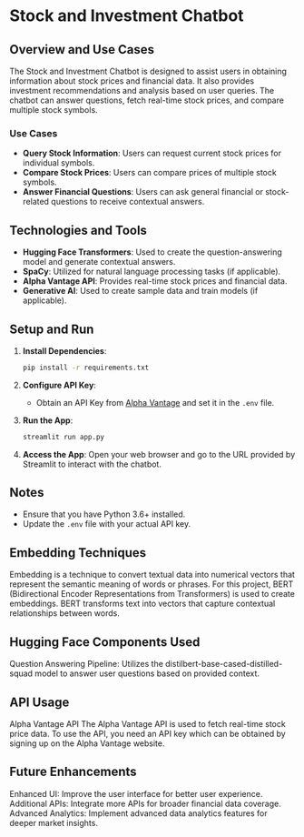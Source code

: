 # Stock and Investment Chatbot
## Overview and Use Cases
The Stock and Investment Chatbot is designed to assist users in obtaining information about stock prices and financial data. It also provides investment recommendations and analysis based on user queries. The chatbot can answer questions, fetch real-time stock prices, and compare multiple stock symbols.

### Use Cases
- **Query Stock Information**: Users can request current stock prices for individual symbols.
- **Compare Stock Prices**: Users can compare prices of multiple stock symbols.
- **Answer Financial Questions**: Users can ask general financial or stock-related questions to receive contextual answers.
## Technologies and Tools
- **Hugging Face Transformers**: Used to create the question-answering model and generate contextual answers.
- **SpaCy**: Utilized for natural language processing tasks (if applicable).
- **Alpha Vantage API**: Provides real-time stock prices and financial data.
- **Generative AI**: Used to create sample data and train models (if applicable).

## Setup and Run

1. **Install Dependencies**:
    ```bash
    pip install -r requirements.txt
    ```

2. **Configure API Key**:
    - Obtain an API Key from [Alpha Vantage](https://www.alphavantage.co/support/#api-key) and set it in the `.env` file.

3. **Run the App**:
    ```bash
    streamlit run app.py
    ```

4. **Access the App**:
    Open your web browser and go to the URL provided by Streamlit to interact with the chatbot.

## Notes
- Ensure that you have Python 3.6+ installed.
- Update the `.env` file with your actual API key.
  
## Embedding Techniques

Embedding is a technique to convert textual data into numerical vectors that represent the semantic meaning of words or phrases. For this project, BERT (Bidirectional Encoder Representations from Transformers) is used to create embeddings. BERT transforms text into vectors that capture contextual relationships between words.


## Hugging Face Components Used
Question Answering Pipeline: Utilizes the distilbert-base-cased-distilled-squad model to answer user questions based on provided context.

## API Usage
Alpha Vantage API
The Alpha Vantage API is used to fetch real-time stock price data. To use the API, you need an API key which can be obtained by signing up on the Alpha Vantage website.

## Future Enhancements
Enhanced UI: Improve the user interface for better user experience.
Additional APIs: Integrate more APIs for broader financial data coverage.
Advanced Analytics: Implement advanced data analytics features for deeper market insights.
